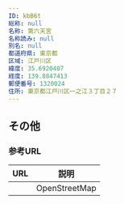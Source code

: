 ```yaml
---
ID: kbB6t
総称: null
名称: 第六天宮
名称読み: null
別名: null
都道府県: 東京都
区域: 江戸川区
緯度: 35.6920407
経度: 139.8847413
郵便番号: 1320024
住所: 東京都江戸川区一之江３丁目２７
---
```


## その他

### 参考URL

| URL | 説明          |
| --- | ------------- |
|     | OpenStreetMap |
